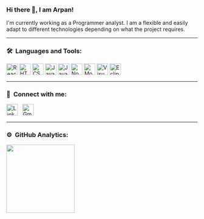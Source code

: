 ### Hi there 👋, I am Arpan!

<p>I'm currently working as a Programmer analyst. I am a flexible and easily adapt to different technologies depending on what the project requires.</p>

<!--
**arpanp11/arpanp11** is a ✨ _special_ ✨ repository because its `README.md` (this file) appears on your GitHub profile.

Here are some ideas to get you started:

- 🔭 I’m currently working on ...
- 🌱 I’m currently learning ...
- 👯 I’m looking to collaborate on ...
- 🤔 I’m looking for help with ...
- 💬 Ask me about ...
- 📫 How to reach me: ...
- 😄 Pronouns: ...
- ⚡ Fun fact: ...
-->
---
 
### 🛠  &nbsp;Languages and Tools:

<a href="https://reactjs.org/" target="_blank"><img src="https://img.shields.io/badge/React-282C34?logo=react&logoColor=61DAFB" alt="React logo" title="React" height="30px"/></a>
<a href="https://www.w3schools.com/html/default.asp" target="_blank"><img src="https://img.shields.io/badge/HTML5-282C34?logo=html5&logoColor=E34F26" alt="HTML5 logo" title="HTML5" height="30px" /></a>
<a href="https://www.w3schools.com/css/default.asp" target="_blank"><img src="https://img.shields.io/badge/CSS3-282C34?logo=css3&logoColor=1572B6" alt="CSS3 logo" title="CSS3" height="30px" /></a>
<a href="https://developer.mozilla.org/en-US/docs/Web/JavaScript" target="_blank"><img src="https://img.shields.io/badge/JavaScript-282C34?logo=javascript&logoColor=F7DF1E" alt="JavaScript logo" title="JavaScript" height="30px" /></a>
<a href="https://developer.mozilla.org/en-US/docs/Web/JavaScript" target="_blank"><img src="https://img.shields.io/badge/Java-282C34?logo=java&logoColor=FFFFFF" alt="Java logo" title="Java" height="30px" /></a>
<a href="https://www.mongodb.com/" target="_blank"><img src="https://img.shields.io/badge/Node.js-282C34?logo=node.js&logoColor=339933" alt="Node.js logo" title="Node.js" height="30px" /></a>
<a href="https://www.mongodb.com/" target="_blank"><img src="https://img.shields.io/badge/MongoDB-282C34?logo=mongodb&logoColor=47A248" alt="MongoDB logo" title="MongoDB" height="30px" /></a>
<a href="https://code.visualstudio.com/" target="_blank"><img src="https://img.shields.io/badge/VS%20Code-282C34?logo=visual-studio-code&logoColor=007ACC" alt="Visual Studio Code logo" title="Visual Studio Code" height="30px" /></a>
<a href="https://www.eclipse.org/" target="_blank"><img src="https://img.shields.io/badge/Eclipse-282C34?logo=eclipse&logoColor=DA7A07" alt="Eclipse logo" title="Eclipse" height="30px" /></a>
<!-- <a href="https://expressjs.com/" target="_blank"><img src="https://img.shields.io/badge/Express-282C34?logo=express&logoColor=FFFFFF" alt="Express.js logo" title="Express.js" height="30px" /></a> -->

---

### 🤝  &nbsp;Connect with me:

<a href="https://www.linkedin.com/in/arpan-patel-2a1977156/" target="_blank"><img src="https://img.shields.io/badge/LinkedIn-282C34?logo=linkedin&logoColor=0077B5" alt="LinkedIn logo" title="LinkedIn" height="30px" /></a> &nbsp;
<a href="mailto: arpanpatel2810@gmail.com"><img src="https://img.shields.io/badge/Gmail-282C34?logo=gmail&logoColor=f14236" alt="Gmail logo" title="Gmail" height="30px" /></a>

---

### ⚙️ &nbsp;GitHub Analytics:

<p>
  <img height="180em" src="https://github-readme-stats.vercel.app/api?username=arpanp11&show_icons=true&theme=tokyonight"/>
<!--   <img height="180em" src="https://github-readme-stats-eight-theta.vercel.app/api/top-langs/?username=AVS1508&layout=compact&langs_count=8&theme=algolia"/> -->
 </p> 
 






